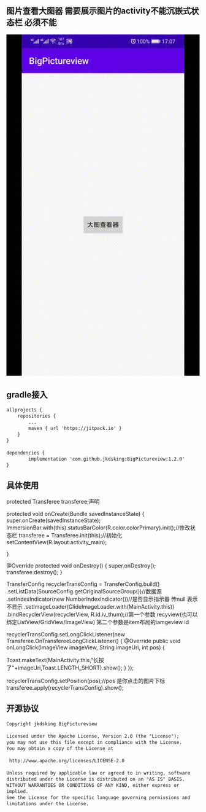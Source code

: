 ## 图片查看大图器 需要展示图片的activity不能沉嵌式状态栏 必须不能


![image](https://github.com/jkdsking/BigPictureview/blob/master/test1.gif)


## gradle接入

	allprojects {
		repositories {
			...
			maven { url 'https://jitpack.io' }
		}
	}
	
	dependencies {
	        implementation 'com.github.jkdsking:BigPictureview:1.2.0'
	}
 ## 具体使用
protected Transferee transferee;声明
     
   protected void onCreate(Bundle savedInstanceState) {
        super.onCreate(savedInstanceState);
        ImmersionBar.with(this).statusBarColor(R.color.colorPrimary).init();//修改状态栏
        transferee = Transferee.init(this);//初始化
        setContentView(R.layout.activity_main);

    }
   
   @Override
    protected void onDestroy() {
        super.onDestroy();
        transferee.destroy();
    }
    
   TransferConfig recyclerTransConfig = TransferConfig.build()
                .setListData(SourceConfig.getOriginalSourceGroup())//数据源
                .setIndexIndicator(new NumberIndexIndicator())//是否显示指示器 传null 表示不显示
                .setImageLoader(GlideImageLoader.with(MainActivity.this))
                .bindRecyclerView(recyclerView, R.id.iv_thum);//第一个参数 recyview(也可以绑定ListView/GridView/ImageView) 第二个参数是item布局的iamgeview id 

   recyclerTransConfig.setLongClickListener(new Transferee.OnTransfereeLongClickListener() {
            @Override
            public void onLongClick(ImageView imageView, String imageUri, int pos) {

   Toast.makeText(MainActivity.this,"长按了"+imageUri,Toast.LENGTH_SHORT).show();
        }
        });
	
recyclerTransConfig.setPosition(pos);//pos 是你点击的图片下标
 transferee.apply(recyclerTransConfig).show();
    
    
    



## 开源协议
```
Copyright jkdsking BigPictureview

Licensed under the Apache License, Version 2.0 (the "License");
you may not use this file except in compliance with the License.
You may obtain a copy of the License at

 http://www.apache.org/licenses/LICENSE-2.0

Unless required by applicable law or agreed to in writing, software
distributed under the License is distributed on an "AS IS" BASIS,
WITHOUT WARRANTIES OR CONDITIONS OF ANY KIND, either express or implied.
See the License for the specific language governing permissions and
limitations under the License.
```        

